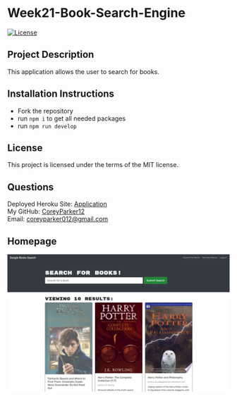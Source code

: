 # Week21-Book-Search-Engine


  [![License](https://img.shields.io/badge/License-MIT-blue.svg)](https://opensource.org/licenses/MIT)

## Project Description

This application allows the user to search for books.

## Installation Instructions

* Fork the repository
* run `npm i` to get all needed packages 
* run `npm run develop`

## License

  This project is licensed under the terms of the MIT license.  

## Questions

Deployed Heroku Site: [Application](https://polar-cove-11847.herokuapp.com/)  
My GitHub: [CoreyParker12](https://github.com/CoreyParker12)  
Email: coreyparker012@gmail.com

## Homepage

![Homepage](client/public/book-search-pic.JPG)

